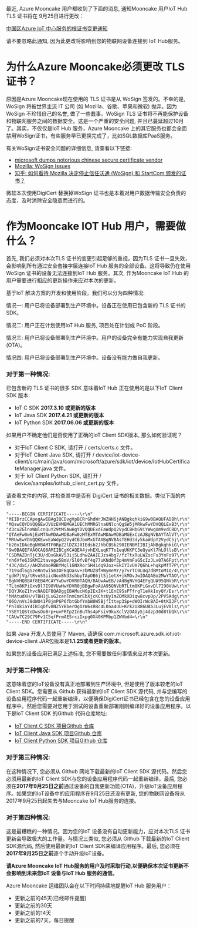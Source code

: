最近, Azure Mooncake 用户都收到了下面的消息, 通知Mooncake 用户IoT Hub TLS 证书将在 9月25日进行更改：

[中国区Azure IoT 中心服务的根证书变更通知](https://www.azure.cn/blog/2017/07/21/RootCertificateChangeNoticeforAzureIoTHubServiceinAzureinChina)
 
请不要忽略此通知, 因为此更改将影响到您的物联网设备连接到 IoT Hub服务。
 
# 为什么Azure Mooncake必须更改 TLS 证书？
 
原因是Azure Mooncake现在使用的 TLS 证书是从 WoSign 签发的。不幸的是, WoSign 将被世界主流 IT 公司 (如 Mozilla、谷歌、苹果和微软) 抛弃。因为 WoSign 不珍惜自己的名誉, 做了一些蠢事。WoSign TLS 证书将不再能保护设备和物联网服务之间的数据安全。这是一个严重的安全问题, 并且已蔓延超过10月了。其实，不仅仅是IoT Hub 服务，Azure Mooncake 上的其它服务也都会全面禁用WoSign证书，有些服务早已更换完成了，比如SQL数据库PaaS服务。
 
有关WoSign证书安全问题的详细信息, 请查看以下链接:
* [microsoft dumps notorious chinese secure certificate vendor](http://www.zdnet.com/article/microsoft-dumps-notorious-chinese-secure-certificate-vendor/)
* [Mozilla: WoSign Issues](https://wiki.mozilla.org/CA:WoSign_Issues)
* [知乎: 如何看待 Mozilla 决定停止信任沃通 (WoSign) 和 StartCom 颁发的证书？](https://www.zhihu.com/question/51042407)

微软本次使用DigiCert 替换掉WoSign 证书也是本着对用户数据传输安全负责的态度，及时消除安全隐患而进行的。
 
# 作为Mooncake IOT Hub 用户，需要做什么？
 
首先, 我们必须对本次TLS 证书的变更引起足够的重视，因为TLS 证书一旦失效，会影响到所有通过安全套接字层连接IoT Hub 服务的全部设备。这将导致仍在使用WoSign 证书的设备无法连接到IoT Hub 服务。其次, 作为Mooncake IoT Hub 的用户需要进行相应的更新操作来应对本次的更新。
 
基于IoT 解决方案的开发和使用阶段，我们可以分为四种情况:
 
情况一: 用户已将设备部署到生产环境中。设备正在使用已包含新的 TLS 证书的 SDK。

情况二: 用户正在计划使用IoT Hub 服务, 项目处在计划或 PoC 阶段。

情况三: 用户已将设备部署到生产环境中。用户的设备完全有能力实现自我更新(OTA)。

情况四: 用户已将设备部署到生产环境中。设备没有能力做自我更新。

 
### 对于第一种情况:
已包含新的 TLS 证书的很多 SDK 意味着IoT Hub 正在使用的是以下IoT Client SDK 版本:
* IoT C SDK **2017.3.10 或更新的版本**
* IoT Java SDK **2017.4.21 或更新的版本**
* IoT Python SDK **2017.06.06 或更新的版本**
 
如果用户不确定他们是否使用了正确的IoT Client SDK版本, 那么如何验证呢？
* 对于IoT Client C SDK, 请打开 <IoT C SDK root folder> / certs/certs.c 文件。
* 对于IoT Client Java SDK, 请打开 <IoT Java SDK root folder> / device/iot-device-client/src/main/java/com/microsoft/azure/sdk/iot/device/IotHubCertificateManager.java 文件。
* 对于 IoT Client Python SDK, 请打开 <IoT Python SDK root folder> / device/samples/iothub_client_cert.py 文件。

请查看文件的内容, 并检查其中是否有 DigiCert 证书的相关数据。类似下面的内容：
```/*DigiCert Global Root CA*/
"-----BEGIN CERTIFICATE-----\r\n"
"MIIDrzCCApegAwIBAgIQCDvgVpBCRrGhdWrJWZHHSjANBgkqhkiG9w0BAQUFADBh\r\n"
"MQswCQYDVQQGEwJVUzEVMBMGA1UEChMMRGlnaUNlcnQgSW5jMRkwFwYDVQQLExB3\r\n"
"d3cuZGlnaWNlcnQuY29tMSAwHgYDVQQDExdEaWdpQ2VydCBHbG9iYWwgUm9vdCBD\r\n"
"QTAeFw0wNjExMTAwMDAwMDBaFw0zMTExMTAwMDAwMDBaMGExCzAJBgNVBAYTAlVT\r\n"
"MRUwEwYDVQQKEwxEaWdpQ2VydCBJbmMxGTAXBgNVBAsTEHd3dy5kaWdpY2VydC5j\r\n"
"b20xIDAeBgNVBAMTF0RpZ2lDZXJ0IEdsb2JhbCBSb290IENBMIIBIjANBgkqhkiG\r\n"
"9w0BAQEFAAOCAQ8AMIIBCgKCAQEA4jvhEXLeqKTTo1eqUKKPC3eQyaKl7hLOllsB\r\n"
"CSDMAZOnTjC3U/dDxGkAV53ijSLdhwZAAIEJzs4bg7/fzTtxRuLWZscFs3YnFo97\r\n"
"nh6Vfe63SKMI2tavegw5BmV/Sl0fvBf4q77uKNd0f3p4mVmFaG5cIzJLv07A6Fpt\r\n"
"43C/dxC//AH2hdmoRBBYMql1GNXRor5H4idq9Joz+EkIYIvUX7Q6hL+hqkpMfT7P\r\n"
"T19sdl6gSzeRntwi5m3OFBqOasv+zbMUZBfHWymeMr/y7vrTC0LUq7dBMtoM1O/4\r\n"
"gdW7jVg/tRvoSSiicNoxBN33shbyTApOB6jtSj1etX+jkMOvJwIDAQABo2MwYTAO\r\n"
"BgNVHQ8BAf8EBAMCAYYwDwYDVR0TAQH/BAUwAwEB/zAdBgNVHQ4EFgQUA95QNVbR\r\n"
"TLtm8KPiGxvDl7I90VUwHwYDVR0jBBgwFoAUA95QNVbRTLtm8KPiGxvDl7I90VUw\r\n"
"DQYJKoZIhvcNAQEFBQADggEBAMucN6pIExIK+t1EnE9SsPTfrgT1eXkIoyQY/Esr\r\n"
"hMAtudXH/vTBH1jLuG2cenTnmCmrEbXjcKChzUyImZOMkXDiqw8cvpOp/2PV5Adg\r\n"
"06O/nVsJ8dWO41P0jmP6P6fbtGbfYmbW0W5BjfIttep3Sp+dWOIrWcBAI+0tKIJF\r\n"
"PnlUkiaY4IBIqDfv8NZ5YBberOgOzW6sRBc4L0na4UU+Krk2U886UAb3LujEV0ls\r\n"
"YSEY1QSteDwsOoBrp+uvFRTp2InBuThs4pFsiv9kuXclVzDAGySj4dzp30d8tbQk\r\n"
"CAUw7C29C79Fv1C5qfPrmAESrciIxpg0X40KPMbp1ZWVbd4=\r\n"
"-----END CERTIFICATE-----\r\n"
```
 
如果 Java 开发人员使用了 Maven, 请确保 com.microsoft.azure.sdk.iot:iot-device-client JAR包版本是**1.1.25或者更新的版本**。
 
如果您的设备应用已满足上述标准, 您不需要做任何事情来应对本次更新。
 
### 对于第二种情况:
这意味着您的IoT设备没有真正地部署到生产环境中, 但是使用了版本较老的IoT Client SDK。您需要从 Github 获得最新的IoT Client SDK 源代码, 并与您编写的设备应用程序代码一起重新编译，以便确保DigiCert证书已经包含在您的设备应用程序中。然后您需要对您用于测试的设备重新部署刚刚编译好的设备应用程序。以下是IoT Client SDK 的Github 代码仓库地址:
* [IoT Client C SDK 项目Github 仓库](https://github.com/Azure/azure-iot-sdk-c)
* [IoT Client Java SDK 项目Github 仓库](https://github.com/Azure/azure-iot-sdk-java)
* [IoT Client Python SDK 项目Github 仓库](https://github.com/Azure/azure-iot-sdk-python)
 
### 对于第三种情况:
在这种情况下, 您必须从 Github 网站下载最新的IoT Client SDK 源代码。然后您必须用最新的IoT Client SDK与您的设备应用程序代码一起重新编译。最后, 您必须在**2017年9月25日之前**通过设备的自我更新功能(OTA)，升级IoT设备应用程序。如果您的IoT设备中的应用程序在9月25日还没有更新, 您的物联网设备将从2017年9月25日起失去与Mooncake IoT Hub服务的连接。
 
### 对于第四种情况:
这是最糟糕的一种情况。因为您的IoT 设备没有自动更新能力，应对本次TLS 证书更新会导致极大的工作量。与情况三类似, 您必须从 Github 下载最新的IoT Client SDK源代码, 然后使用最新的IoT Client SDK来编译应用程序。最后, 您必须在**2017年9月25日之前**逐个手动升级IoT设备。
 
**请Azure Mooncake IoT Hub服务的用户及时采取行动,以便确保本次证书更新不会影响到未来您IoT 设备与IoT Hub 服务的通信。**

Azure Mooncake 运维团队会在以下时间持续地提醒IoT Hub 服务用户：
* 更新之前的45天(已经邮件提醒)
* 更新之前的30天
* 更新之前的14天
* 更新之前的7天，每日提醒
